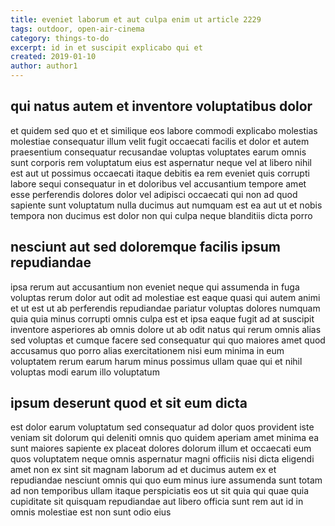 ```yaml
---
title: eveniet laborum et aut culpa enim ut article 2229
tags: outdoor, open-air-cinema
category: things-to-do
excerpt: id in et suscipit explicabo qui et
created: 2019-01-10
author: author1
---
```


## qui natus autem et inventore voluptatibus dolor

et quidem sed quo et et similique eos labore commodi explicabo molestias molestiae consequatur illum velit fugit occaecati facilis et dolor et autem praesentium consequatur recusandae voluptas voluptates earum omnis sunt corporis rem voluptatum eius est aspernatur neque vel at libero nihil est aut ut possimus occaecati itaque debitis ea rem eveniet quis corrupti labore sequi consequatur in et doloribus vel accusantium tempore amet esse perferendis dolores dolor vel adipisci occaecati qui non ad quod sapiente sunt voluptatum nulla ducimus aut numquam est ea aut ut et nobis tempora non ducimus est dolor non qui culpa neque blanditiis dicta porro

## nesciunt aut sed doloremque facilis ipsum repudiandae

ipsa rerum aut accusantium non eveniet neque qui assumenda in fuga voluptas rerum dolor aut odit ad molestiae est eaque quasi qui autem animi et ut est ut ab perferendis repudiandae pariatur voluptas dolores numquam quia quia minus corrupti omnis culpa est et ipsa eaque fugit ad at suscipit inventore asperiores ab omnis dolore ut ab odit natus qui rerum omnis alias sed voluptas et cumque facere sed consequatur qui quo maiores amet quod accusamus quo porro alias exercitationem nisi eum minima in eum voluptatem rerum earum harum minus possimus ullam quae qui et nihil voluptas modi earum illo voluptatum

## ipsum deserunt quod et sit eum dicta

est dolor earum voluptatum sed consequatur ad dolor quos provident iste veniam sit dolorum qui deleniti omnis quo quidem aperiam amet minima ea sunt maiores sapiente ex placeat dolores dolorum illum et occaecati eum quos voluptatem neque omnis aspernatur magni officiis nisi dicta eligendi amet non ex sint sit magnam laborum ad et ducimus autem ex et repudiandae nesciunt omnis qui quo eum minus iure assumenda sunt totam ad non temporibus ullam itaque perspiciatis eos ut sit quia qui quae quia cupiditate sit quisquam repudiandae aut libero officia sunt rem aut id in omnis molestiae est non sunt odio eius
